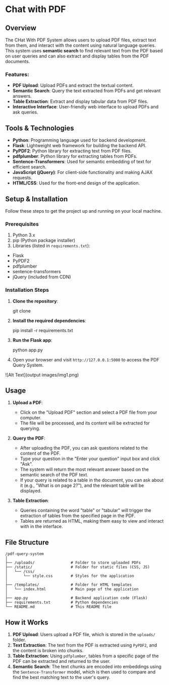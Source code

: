 # Chat with PDF

## Overview

The CHat With PDF System allows users to upload PDF files, extract text from them, and interact with the content using natural language queries. This system uses **semantic search** to find relevant text from the PDF based on user queries and can also extract and display tables from the PDF documents.

### Features:
- **PDF Upload**: Upload PDFs and extract the textual content.
- **Semantic Search**: Query the text extracted from PDFs and get relevant answers.
- **Table Extraction**: Extract and display tabular data from PDF files.
- **Interactive Interface**: User-friendly web interface to upload PDFs and ask queries.

## Tools & Technologies

- **Python**: Programming language used for backend development.
- **Flask**: Lightweight web framework for building the backend API.
- **PyPDF2**: Python library for extracting text from PDF files.
- **pdfplumber**: Python library for extracting tables from PDFs.
- **Sentence-Transformers**: Used for semantic embedding of text for efficient search.
- **JavaScript (jQuery)**: For client-side functionality and making AJAX requests.
- **HTML/CSS**: Used for the front-end design of the application.

## Setup & Installation

Follow these steps to get the project up and running on your local machine.

### Prerequisites
1. Python 3.x
2. pip (Python package installer)
3. Libraries (listed in `requirements.txt`):
  - Flask
  - PyPDF2
  - pdfplumber
  - sentence-transformers
  - jQuery (included from CDN)


### Installation Steps

1. **Clone the repository**:

   git clone 


2. **Install the required dependencies**:

   pip install -r requirements.txt

3. **Run the Flask app**:

   python app.py

5. Open your browser and visit `http://127.0.0.1:5000` to access the PDF Query System.

![Alt Text](output images/img1.png)



## Usage

1. **Upload a PDF**:
   - Click on the "Upload PDF" section and select a PDF file from your computer.
   - The file will be processed, and its content will be extracted for querying.

2. **Query the PDF**:
   - After uploading the PDF, you can ask questions related to the content of the PDF.
   - Type your question in the "Enter your question" input box and click "Ask".
   - The system will return the most relevant answer based on the semantic search of the PDF text.
   - If your query is related to a table in the document, you can ask about it (e.g., "What is on page 2?"), and the relevant table will be displayed.

3. **Table Extraction**:
   - Queries containing the word "table" or "tabular" will trigger the extraction of tables from the specified page in the PDF.
   - Tables are returned as HTML, making them easy to view and interact with in the interface.

## File Structure

```
/pdf-query-system
│
├── /uploads/                # Folder to store uploaded PDFs
├── /static/                 # Folder for static files (CSS, JS)
│   └── /css/
│       └── style.css        # Styles for the application
│
├── /templates/              # Folder for HTML templates
│   └── index.html           # Main page of the application
│
├── app.py                   # Backend application code (Flask)
├── requirements.txt         # Python dependencies
└── README.md                # This README file
```


## How it Works

1. **PDF Upload**: Users upload a PDF file, which is stored in the `uploads/` folder.
2. **Text Extraction**: The text from the PDF is extracted using `PyPDF2`, and the content is broken into chunks.
3. **Table Extraction**: Using `pdfplumber`, tables from a specific page of the PDF can be extracted and returned to the user.
4. **Semantic Search**: The text chunks are encoded into embeddings using the `Sentence-Transformer` model, which is then used to compare and find the best matching text to the user's query.



